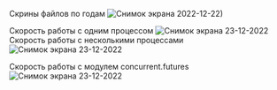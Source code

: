 Скрины файлов по годам
![Снимок экрана 2022-12-22)](https://i.ibb.co/B67PqZZ/3-2-1.png)

Скорость работы с одним процессом
![Снимок экрана 23-12-2022](https://user-images.githubusercontent.com/117578934/209373623-02849337-b903-4f37-b700-15e0b86a5a2f.png)
Скорость работы с несколькими процессами
![Снимок экрана 23-12-2022](https://i.ibb.co/yFpsCfp/3-2-2.png)

Скорость работы с модулем concurrent.futures
![Снимок экрана 23-12-2022](https://i.ibb.co/rkwL5sw/3-2-3.png)
